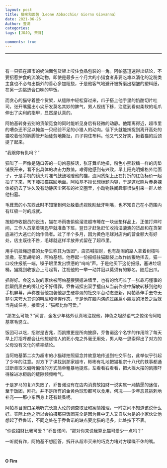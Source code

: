 ```yaml
---
layout: post
title: 猫咪和面包（Leone Abbacchio/ Giorno Giovanna）
date: 2021-06-26
Author: 壹澗
categories: 
tags: [JOJO, 茶茸]

comments: true
--- 
```


***

<br/>

有一只猫在超市的奶油面包货架上咬住食品包装的一角。阿帕基迅速得出结论，不要招惹护食的流浪动物，即使是最多三个月大的小猎食者非要吃难以消化的淀粉类主食也不必匀出额外的善心多加阻挠，于是他客气地避开被折磨出褶皱的塑料纸，在另一边挑选合口味的早饭。

而贪心的猫守着整个货架，从缝隙中轻松穿过来，爪子搭上他手里的奶酪切片吐司，张开嘴露出小尖牙发莫名其妙的脾气，男人视线下移，注意到看似柔软的毛爪伸出了尖利的指甲，显然是认真的。

阿帕基转身去别的货架觅食的同时能听见身后有轻微的动静。他距离得近，超市里的嘈杂还不足以掩盖一只经验不足的小猎人的动向。低下头就能捕捉到离开高处的猫咬着他的裤脚管开始徒劳地撕扯，爪子钩住布料。他又气又好笑，揪着猫的后颈提了起来。

“我跟你有仇吗？”

猫叫了一声像是随口答的一句凶恶脏话，张牙舞爪地扭，粉色小熊软糖一样的肉垫铺展开来，看不出具体的攻击力数值。难得他感到有兴致，早上阳光明媚格外给面子，于是手机的镜头对准气鼓鼓地瞪他的猫，连同货架上正在打折的红色标价一起拍了下来，弯下腰把猫摆回地面。阿帕基不擅长想标题内容，于是这张照片赤身裸体被扔去了许久没有动静灰尘密布的社交圈里，小动物轶闻趣事很快引来一群人给他扫墓。

毛茸茸的小东西此时不知窜到何处躲着虎视眈眈龇牙咧嘴，也不知自己在小范围内有红极一时的成就。

按超市收银员的说法，猫在冷雨夜偷偷溜进超市睡在一块坐垫样品上，正值打烊时间，工作人员拿着钥匙早就准备下班，翌日才赶急赶忙收拾湿漉漉的货品和在货架底进行大逃亡的始作俑者。过了半个多月，因为黄色毛球对店内的营业额大有好处，店主既往不咎，毛球就这样半放养式留在了超市里。

用手机挂绳逗猫的女学生称其为饭团*，店员喊招财，也有胡闹的路人拿着树枝叫凯撒，花里胡哨的，阿帕基想。他卷起一份报纸往猫脑袋上故作凶狠地挥去，猫一口咬住报纸一端，嗓子眼里发出愤懑的“呜呜”声。于是他买下这份报纸，塞进垃圾桶，猫跳到收银台上弓起背，注视他的一举一动并冠以莫须有的罪名，随后出爪。

抓得好。会这么说的家伙被阿帕基狠狠摁进墙里，也有的恰巧长了一张乖巧懂事的脸颠倒黑白的嘴让他不好得罪。乔鲁诺探出双手擅自从当前作业中解放转移到他的手机屏幕，声称要替他包装他那生硬寡淡的社交平台动态更新。阿帕基伸手去夺无非引来夸大其词的叫屈和惺惺作态，于是他在脑内演练过痛扁小朋友的场景之后就当完成任务，接着说：“猫都比你可爱。”

“那怎么可能？”闻言，金发少年格外认真地注视他，神色之坦然语气之惊诧令阿帕基寒毛竖立。

饭团可以吃，招财是吉兆，而凯撒更是所向披靡，乔鲁诺这个名字的作用除了每天早上打招呼都会让他想起恼人的死小鬼之外毫无用处，男人略一思索得出了对方的父母没有文化的草率结论。

当阿帕基第二次为超市的小猫球拍照留念并故意地传送到社交平台，此举似乎引起了少年的注意。对方下了课找到那家超市，彬彬有礼地把猫祖宗十八代的轶事都通过断章取义偏听偏信的方式简单粗暴地提炼，左看看右看看，把大摇大摆的凯撒吓得躲进冰柜后的缝隙频频哈气。

于是罗马的复兴失败了，乔鲁诺没有在店内消费故招财一说实属一厢情愿的迷信，至于饭团，拜托，并不是所有的金黄色球形都可以食用，何况——少年恶意挑刺地补充——那小东西身上还有跳蚤呢。

阿帕基目瞪口呆地听完长篇大论的调查取证和案情推理，一时之间不知道该说什么好。实际上他之所以会拍摄那只饭团完全是因为目中无人又自以为是的小家伙让他想起了乔鲁诺，不同之处在于乔鲁诺的缺点要比猫的毛多，此处按下不表。

“你说招财比我可爱？”乔鲁诺问，“那对你来说我算比猫可爱少一点吗？”

一听就有诈，阿帕基不想回答，拆开从超市买来的巧克力堵对方喋喋不休的嘴。

<br/>

**O Fim**